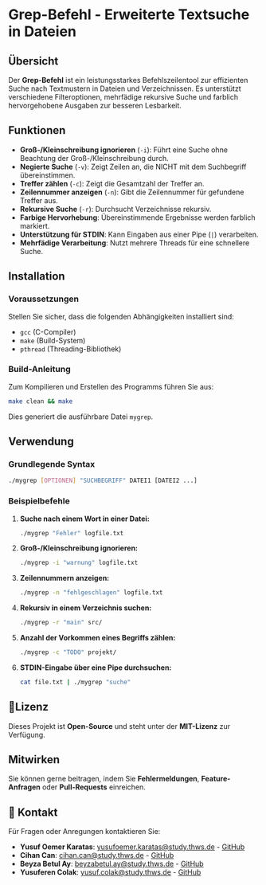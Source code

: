 # Grep-Befehl - Erweiterte Textsuche in Dateien

## Übersicht  
Der **Grep-Befehl** ist ein leistungsstarkes Befehlszeilentool zur effizienten Suche nach Textmustern in Dateien und Verzeichnissen. Es unterstützt verschiedene Filteroptionen, mehrfädige rekursive Suche und farblich hervorgehobene Ausgaben zur besseren Lesbarkeit.  

## Funktionen  
- **Groß-/Kleinschreibung ignorieren** (`-i`): Führt eine Suche ohne Beachtung der Groß-/Kleinschreibung durch.  
- **Negierte Suche** (`-v`): Zeigt Zeilen an, die NICHT mit dem Suchbegriff übereinstimmen.  
- **Treffer zählen** (`-c`): Zeigt die Gesamtzahl der Treffer an.  
- **Zeilennummer anzeigen** (`-n`): Gibt die Zeilennummer für gefundene Treffer aus.  
- **Rekursive Suche** (`-r`): Durchsucht Verzeichnisse rekursiv.  
- **Farbige Hervorhebung**: Übereinstimmende Ergebnisse werden farblich markiert.  
- **Unterstützung für STDIN**: Kann Eingaben aus einer Pipe (`|`) verarbeiten.  
- **Mehrfädige Verarbeitung**: Nutzt mehrere Threads für eine schnellere Suche.  

## Installation  
### Voraussetzungen  
Stellen Sie sicher, dass die folgenden Abhängigkeiten installiert sind:  
- `gcc` (C-Compiler)  
- `make` (Build-System)  
- `pthread` (Threading-Bibliothek)  

### Build-Anleitung  
Zum Kompilieren und Erstellen des Programms führen Sie aus:  
```sh  
make clean && make  
```  
Dies generiert die ausführbare Datei `mygrep`.  

##  Verwendung  
### Grundlegende Syntax  
```sh  
./mygrep [OPTIONEN] "SUCHBEGRIFF" DATEI1 [DATEI2 ...]  
```  

### Beispielbefehle  
1. **Suche nach einem Wort in einer Datei:**  
   ```sh  
   ./mygrep "Fehler" logfile.txt  
   ```  
2. **Groß-/Kleinschreibung ignorieren:**  
   ```sh  
   ./mygrep -i "warnung" logfile.txt  
   ```  
3. **Zeilennummern anzeigen:**  
   ```sh  
   ./mygrep -n "fehlgeschlagen" logfile.txt  
   ```  
4. **Rekursiv in einem Verzeichnis suchen:**  
   ```sh  
   ./mygrep -r "main" src/  
   ```  
5. **Anzahl der Vorkommen eines Begriffs zählen:**  
   ```sh  
   ./mygrep -c "TODO" projekt/  
   ```  
6. **STDIN-Eingabe über eine Pipe durchsuchen:**  
   ```sh  
   cat file.txt | ./mygrep "suche"  
   ```  



## 📜Lizenz  
Dieses Projekt ist **Open-Source** und steht unter der **MIT-Lizenz** zur Verfügung.  

##  Mitwirken  
Sie können gerne beitragen, indem Sie **Fehlermeldungen**, **Feature-Anfragen** oder **Pull-Requests** einreichen.  

## 📧 Kontakt  
Für Fragen oder Anregungen kontaktieren Sie:  
- **Yusuf Oemer Karatas**: [yusufoemer.karatas@study.thws.de](mailto:yusufoemer.karatas@study.thws.de) - [GitHub](https://github.com/yusufoemerkaratas)  
- **Cihan Can**: [cihan.can@study.thws.de](mailto:cihan.can@study.thws.de) - [GitHub](https://github.com/CihanC1)  
- **Beyza Betul Ay**: [beyzabetul.ay@study.thws.de](mailto:beyzabetul.ay@study.thws.de) - [GitHub](https://github.com/kapheria)  
- **Yusuferen Colak**: [yusuf.colak@study.thws.de](mailto:yusuf.colak@study.thws.de) - [GitHub](https://github.com/yusuferencolak) 
